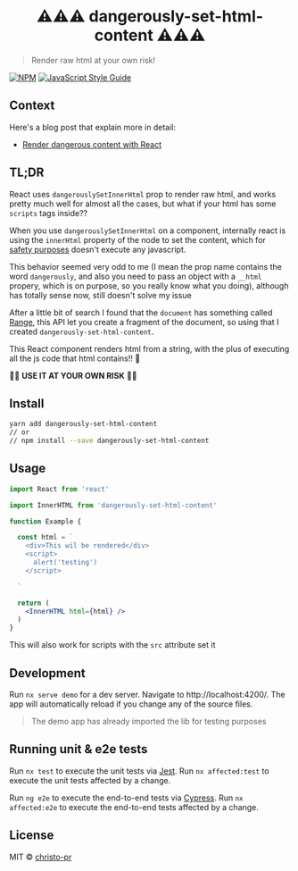<center>
<h1>
⚠️⚠️⚠️
dangerously-set-html-content
⚠️⚠️⚠️
</h1>
</center>

> Render raw html at your own risk!

[![NPM](https://img.shields.io/npm/v/dangerously-set-html-content.svg)](https://www.npmjs.com/package/dangerously-set-html-content) [![JavaScript Style Guide](https://img.shields.io/badge/code_style-standard-brightgreen.svg)](https://standardjs.com)

## Context

Here's a blog post that explain more in detail:

- [Render dangerous content with React](https://dev.to/christo_pr/render-dangerous-content-with-react-2j7j)

## TL;DR

React uses `dangerouslySetInnerHtml` prop to render raw html, and works pretty much well for almost all the cases, but what if your html has some `scripts` tags inside??

When you use `dangerouslySetInnerHtml` on a component, internally react is using the `innerHtml` property of the node to set the content, which for [safety purposes](https://developer.mozilla.org/en-US/docs/Web/API/Element/innerHTML#Security_considerations) doesn't execute any javascript.

This behavior seemed very odd to me (I mean the prop name contains the word `dangerously`, and also you need to pass an object with a `__html` propery, which is on purpose, so you really know what you doing), although has totally sense now, still doesn't solve my issue

After a little bit of search I found that the `document` has something called [Range](https://developer.mozilla.org/en-US/docs/Web/API/Range), this API let you create a fragment of the document, so using that I created `dangerously-set-html-content`.

This React component renders html from a string, with the plus of executing all the js code that html contains!! 🎉

🚨🚨 **USE IT AT YOUR OWN RISK** 🚨🚨

## Install

```bash
yarn add dangerously-set-html-content
// or
// npm install --save dangerously-set-html-content
```

## Usage

```jsx
import React from 'react'

import InnerHTML from 'dangerously-set-html-content'

function Example {

  const html = `
    <div>This wil be rendered</div>
    <script>
      alert('testing')
    </script>

  `

  return (
    <InnerHTML html={html} />
  )
}
```

This will also work for scripts with the `src` attribute set it

## Development

Run `nx serve demo` for a dev server. Navigate to http://localhost:4200/. The app will automatically reload if you change any of the source files.

> The demo app has already imported the lib for testing purposes

## Running unit & e2e tests

Run `nx test` to execute the unit tests via [Jest](https://jestjs.io).
Run `nx affected:test` to execute the unit tests affected by a change.

Run `ng e2e` to execute the end-to-end tests via [Cypress](https://www.cypress.io).
Run `nx affected:e2e` to execute the end-to-end tests affected by a change.

## License

MIT © [christo-pr](https://github.com/christo-pr)
